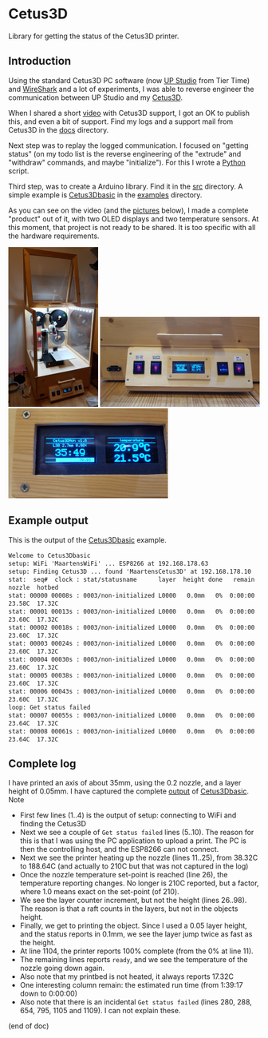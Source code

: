 # Cetus3D
Library for getting the status of the Cetus3D printer.


## Introduction
Using the standard Cetus3D PC software (now [UP Studio](https://www.tiertime.com/up-studio/) from Tier Time) 
and [WireShark](https://www.wireshark.org/) and a lot of experiments, I was able to reverse engineer the
communication between UP Studio and my [Cetus3D](https://www.cetus3d.com/).

When I shared a short [video](https://photos.app.goo.gl/89zFwejhkBJ2FMWw6) with Cetus3D support,
I got an OK to publish this, and even a bit of support. 
Find my logs and a support mail from Cetus3D in the [docs](docs) directory.

Next step was to replay the logged communication. I focused on "getting status" 
(on my todo list is the reverse engineering of the "extrude" and "withdraw" commands, and maybe "initialize").
For this I wrote a [Python](python) script.

Third step, was to create a Arduino library. Find it in the [src](src) directory.
A simple example is [Cetus3Dbasic](examples/Cetus3Dbasic) in the [examples](examples) directory.

As you can see on the video (and the [pictures](docs) below), I made a complete "product" out of it, with two OLED displays 
and two temperature sensors. At this moment, that project is not ready to be shared.
It is too specific with all the hardware requirements.

![Cabinet](docs/Cetus3D-1s.png) ![Console](docs/Cetus3D-2s.png) ![Display](docs/Cetus3D-3s.png)


## Example output
This is the output of the [Cetus3Dbasic](examples/Cetus3Dbasic) example.

```
Welcome to Cetus3Dbasic
setup: WiFi 'MaartensWiFi' ... ESP8266 at 192.168.178.63
setup: Finding Cetus3D ... found 'MaartensCetus3D' at 192.168.178.10
stat:  seq#  clock : stat/statusname      layer  height done   remain  nozzle  hotbed 
stat: 00000 00008s : 0003/non-initialized L0000   0.0mm   0%  0:00:00  23.58C  17.32C 
stat: 00001 00013s : 0003/non-initialized L0000   0.0mm   0%  0:00:00  23.60C  17.32C 
stat: 00002 00018s : 0003/non-initialized L0000   0.0mm   0%  0:00:00  23.60C  17.32C 
stat: 00003 00024s : 0003/non-initialized L0000   0.0mm   0%  0:00:00  23.60C  17.32C 
stat: 00004 00030s : 0003/non-initialized L0000   0.0mm   0%  0:00:00  23.60C  17.32C 
stat: 00005 00038s : 0003/non-initialized L0000   0.0mm   0%  0:00:00  23.60C  17.32C 
stat: 00006 00043s : 0003/non-initialized L0000   0.0mm   0%  0:00:00  23.60C  17.32C 
loop: Get status failed
stat: 00007 00055s : 0003/non-initialized L0000   0.0mm   0%  0:00:00  23.64C  17.32C 
stat: 00008 00061s : 0003/non-initialized L0000   0.0mm   0%  0:00:00  23.64C  17.32C 
```


## Complete log
I have printed an axis of about 35mm, using the 0.2 nozzle, and a layer height of 0.05mm.
I have captured the complete [output](docs/capture.log) of [Cetus3Dbasic](examples/Cetus3Dbasic).
Note
 - First few lines (1..4) is the output of setup: connecting to WiFi and finding the Cetus3D
 - Next we see a couple of `Get status failed` lines (5..10). 
   The reason for this is that I was using the PC application to upload a print. 
   The PC is then the controlling host, and the ESP8266 can not connect.
 - Next we see the printer heating up the nozzle (lines 11..25), from 38.32C to 188.64C 
   (and actually to 210C but that was not captured in the log)
 - Once the nozzle temperature set-point is reached (line 26), the temperature reporting changes.
   No longer is 210C reported, but a factor, where 1.0 means exact on the set-point (of 210).
 - We see the layer counter increment, but not the height (lines 26..98).
   The reason is that a raft counts in the layers, but not in the objects height.
 - Finally, we get to printing the object. Since I used a 0.05 layer height, and the 
   status reports in 0.1mm, we see the layer jump twice as fast as the height.
 - At line 1104, the printer reports 100% complete (from the 0% at line 11).
 - The remaining lines reports `ready`, and we see the temperature of the nozzle
   going down again.
 - Also note that my printbed is not heated, it always reports 17.32C
 - One interesting column remain: the estimated run time (from 1:39:17 down to 0:00:00)
 - Also note that there is an incidental `Get status failed` (lines 280, 288, 654, 795, 1105 and 1109).
   I can not explain these.

(end of doc)
